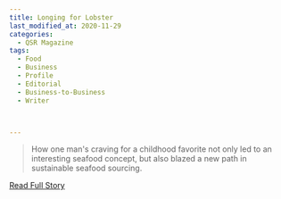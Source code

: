 ```yaml
---
title: Longing for Lobster
last_modified_at: 2020-11-29
categories:
  - QSR Magazine
tags:
  - Food
  - Business
  - Profile
  - Editorial 
  - Business-to-Business
  - Writer



---
```


> How one man's craving for a childhood favorite not only led to an interesting seafood concept, but also blazed a new path in sustainable seafood sourcing.

<a href="http://www.ourdigitalmags.com/publication/?i=491431&ver=html5&p=53" target="_blank">Read Full Story</a>
